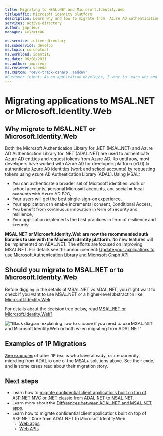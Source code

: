 ```yaml
---
title: Migrating to MSAL.NET and Microsoft.Identity.Web
titleSuffix: Microsoft identity platform
description: Learn why and how to migrate from  Azure AD Authentication Library for .NET (ADAL.NET) to Microsoft Authentication Library for .NET (MSAL.NET) or Microsoft.Identity.Web
services: active-directory
author: jmprieur
manager: CelesteDG

ms.service: active-directory
ms.subservice: develop
ms.topic: conceptual
ms.workload: identity
ms.date: 06/08/2021
ms.author: jmprieur
ms.reviewer: saeeda
ms.custom: "devx-track-csharp, aaddev"
#Customer intent: As an application developer, I want to learn why and how to migrate from ADAL.NET and MSAL.NET or Microsoft.Identity.Web libraries.
---
```


# Migrating applications to MSAL.NET or Microsoft.Identity.Web

## Why migrate to MSAL.NET or Microsoft.Identity.Web

Both the Microsoft Authentication Library for .NET (MSAL.NET) and Azure AD Authentication Library for .NET (ADAL.NET) are used to authenticate Azure AD entities and request tokens from Azure AD. Up until now, most developers have worked with Azure AD for developers platform (v1.0) to authenticate Azure AD identities (work and school accounts) by requesting tokens using Azure AD Authentication Library (ADAL). Using MSAL:

- You can authenticate a broader set of Microsoft identities: work or school accounts, personal Microsoft accounts, and social or local accounts with Azure AD B2C,
- Your users will get the best single-sign-on experience,
- Your application can enable incremental consent, Conditional Access,
- You benefit from continuous innovation in term of security and resilience,
- Your application implements the best practices in term of resilience and security.

**MSAL.NET or Microsoft.Identity.Web are now the recommended auth libraries to use with the Microsoft identity platform**. No new features will be implemented on ADAL.NET. The efforts are focused on improving MSAL.NET. For details see the announcement: [Update your applications to use Microsoft Authentication Library and Microsoft Graph API](https://techcommunity.microsoft.com/t5/azure-active-directory-identity/update-your-applications-to-use-microsoft-authentication-library/ba-p/1257363)

## Should you migrate to MSAL.NET or to Microsoft.Identity.Web

Before digging in the details of MSAL.NET vs ADAL.NET, you might want to check if you want to use MSAL.NET or a higher-level abstraction like [Microsoft.Identity.Web](microsoft-identity-web.md)

For details about the decision tree below, read [MSAL.NET or Microsoft.Identity.Web?](https://github.com/AzureAD/microsoft-authentication-library-for-dotnet/wiki/MSAL.NET-or-Microsoft.Identity.Web)

!["Block diagram explaining how to choose if you need to use MSAL.NET and Microsoft.Identity.Web or both when migrating from ADAL.NET"](https://docs.microsoft.com/azure/active-directory/develop/media/msal-net-migration/decision-diagram.png)

## Examples of 1P Migrations

[See examples](https://identitydivision.visualstudio.com/DevEx/_wiki/wikis/DevEx.wiki/20413/1P-ADAL.NET-to-MSAL.NET-migration-examples) of other 1P teams who have already, or are currently, migrating from ADAL to one of the MSAL+ solutions above. See their code, and in some cases read about their migration story.

## Next steps

- Learn how to [migrate confidential client applications built on top of ASP.NET MVC or .NET classic from ADAL.NET to MSAL.NET](msal-net-migration-confidential-client.md).
- Learn more about the [Differences between ADAL.NET and MSAL.NET apps](msal-net-differences-adal-net.md).
- Learn how to migrate confidential client applications built on top of ASP.NET Core from ADAL.NET to Microsoft.Identity.Web:
  -  [Web apps](https://github.com/AzureAD/microsoft-identity-web/wiki/web-apps#migrating-from-previous-versions--adding-authentication)
  -  [Web APIs](https://github.com/AzureAD/microsoft-identity-web/wiki/web-apis)
